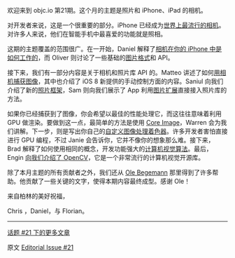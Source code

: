 欢迎来到 objc.io 第21期。这个月的主题是照片和 iPhone、iPad 的相机。

对开发者来说，这是一个很重要的部分。iPhone 已经成为[世界上最流行的相机](http://www.tuaw.com/2014/06/12/iph​​one-models-remain-the-most-popular-cameras-on-flickr/)。对许多人来说，他们在智能手机中最喜爱的功能就是照相。

这期的主题覆盖的范围很广。在一开始，Daniel 解释了[相机在你的 iPhone 中是如何工作的][issue21-1]，而 Oliver 则讨论了一些基础的[图片格式][issue21-2]和 API。

接下来，我们有一部分内容是关于相机和照片库 API 的。Matteo 讲述了如何[用相机捕获图像][issue21-3]，其中也介绍了 iOS 8 新提供的手动控制方面的内容。Saniul 向我们介绍了新的[照片框架][issue21-4]，Sam 则向我们展示了 App 利用[图片扩展][issue21-5]直接接入照片库的方法。

如果你已经捕获到了图像，你会希望以最佳的性能处理它，而这往往意味着利用 GPU 做渲染。要做到这一点，最简单的方法是使用 [Core Image][issue21-6]，Warren 会为我们讲解。下一步，则是写出你自己的[自定义图像处理着色器][issue21-7]。许多开发者害怕直接进行 GPU 编程，不过 Janie 会告诉你，它并不像你的想象那么难。接下来，Brad 解释了如何使用相同的概念，开发功能强大的[计算机视觉算法][issue21-8]。最后，Engin [向我们介绍了 OpenCV][issue21-9]，它是一个非常流行的计算机视觉开源库。

除了本月主题的所有贡献者之外，我们还从 [Ole Begemann](http://oleb.net) 那里得到了许多帮助。他贡献了一些关键的文字，使得本期内容最终成型。感谢 Ole！

来自柏林的美好祝福，

Chris ，Daniel，与 Florian。

---

[话题 #21 下的更多文章](http://objccn.io/issue-21)

原文 [Editorial Issue #21](http://www.objc.io/issue-21/editorial.html)

[issue21-1]:http://objccn.io/issue-21-1/
[issue21-2]:http://objccn.io/issue-21-2/
[issue21-3]:http://objccn.io/issue-21-3/
[issue21-4]:http://objccn.io/issue-21-4/
[issue21-5]:http://objccn.io/issue-21-5/
[issue21-6]:http://objccn.io/issue-21-6/
[issue21-7]:http://objccn.io/issue-21-7/
[issue21-8]:http://objccn.io/issue-21-8/
[issue21-9]:http://objccn.io/issue-21-9/